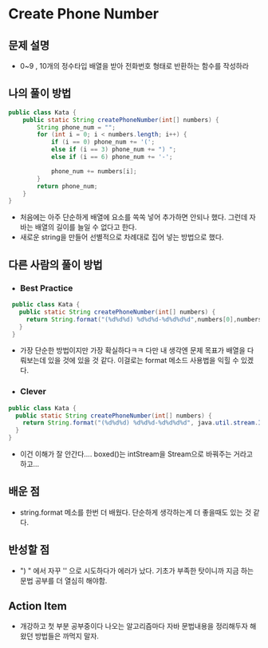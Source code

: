 # Create Phone Number

## 문제 설명

*  0~9 , 10개의 정수타입 배열을 받아 전화번호 형태로 반환하는 함수를 작성하라

## 나의 풀이 방법

```java
public class Kata {
    public static String createPhoneNumber(int[] numbers) {
        String phone_num = "";
        for (int i = 0; i < numbers.length; i++) {
            if (i == 0) phone_num += '(';
            else if (i == 3) phone_num += ") ";
            else if (i == 6) phone_num += '-';

            phone_num += numbers[i];
        }
        return phone_num;
    }
}
```

*  처음에는 아주 단순하게 배열에 요소를 쏙쏙 넣어 추가하면 안되나 했다. 그런데 자바는 배열의 길이를 늘일 수 없다고 한다.
*  새로운 string을 만들어 선별적으로 차례대로 집어 넣는 방법으로 했다.



## 다른 사람의 풀이 방법

* ### Best Practice

```java
 public class Kata {
   public static String createPhoneNumber(int[] numbers) {
     return String.format("(%d%d%d) %d%d%d-%d%d%d%d",numbers[0],numbers[1],numbers[2],numbers[3],numbers[4],numbers[5],numbers[6],numbers[7],numbers[8],numbers[9]);
   }
 }
```

*  가장 단순한 방법이지만 가장 확실하다ㅋㅋ 다만 내 생각엔 문제 목표가 배열을 다뤄보는데 있을 것에 있을 것 같다. 이걸로는 format 메소드 사용법을 익힐 수 있겠다. 

* ### Clever

```java
public class Kata {
  public static String createPhoneNumber(int[] numbers) {
    return String.format("(%d%d%d) %d%d%d-%d%d%d%d", java.util.stream.IntStream.of(numbers).boxed().toArray());
  }
}
```

*  이건 이해가 잘 안간다.... boxed()는 intStream을 Stream으로 바꿔주는 거라고 하고...

## 배운 점

*  string.format 메소를 한번 더 배웠다. 단순하게 생각하는게 더 좋을때도 있는 것 같다.

## 반성할 점

*   ") " 에서 자꾸 '' 으로 시도하다가 에러가 났다. 기초가 부족한 탓이니까 지금 하는 문법 공부를 더 열심히 해야함.

## Action Item

*   개강하고 첫 부분 공부중이다 나오는 알고리즘마다 자바 문법내용을 정리해두자 해왔던 방법들은 까먹지 말자.

